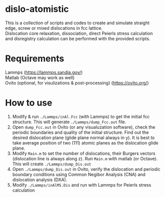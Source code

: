 # dislo-atomistic  
This is a collection of scripts and codes to create and simulate straight edge, screw or mixed dislocations in fcc lattice.  
Dislocation core relaxation, dissociation, direct Peierls stress calculation and disregistry calculation can be performed with the provided scripts. 

# Requirements
Lammps (https://lammps.sandia.gov/)  
Matlab (Octave may work as well)  
Ovito (optional, for visulizations & post-processing) (https://ovito.org/)    

# How to use
1) Modify & run `./Lammps/inAl.Fcc` (with Lammps) to get the initial fcc structure. This will generate `./Lammps/dump_Fcc.out` file.  
2) Open `dump_Fcc.out` in Ovito (or any visualuzation software), check the periodic boundaries and quality of the initial structure. Find out the desired dislocation plane (glide plane normal always in y). It is best to take average position of two (111) atomic planes as the dislocation glide plane.  
3) Modify `Main.m` to set the number of dislocations, their Burgers vectors (dislocation line is always along z). Run `Main.m` with matlab (or Octave). This will create `./Lammps/dump_Dis.out`  
4) Open `./Lammps/dump_Dis.out` in Ovito, verify the dislocation and periodic boundary conditions using Common Negibor Analysis (CNA) and dislocation analysis (DXA).  
5) Modify `./Lammps/inAlMS.Dis` and run with Lammps for Peierls stress calculation
